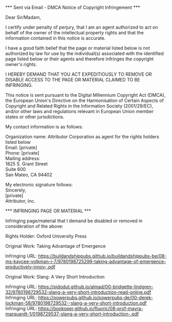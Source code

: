 *** Sent via Email - DMCA Notice of Copyright Infringement ***

Dear Sir/Madam,

I certify under penalty of perjury, that I am an agent authorized to act on behalf of the owner of the intellectual property rights and that the information contained in this notice is accurate.

I have a good faith belief that the page or material listed below is not authorized by law for use by the individual(s) associated with the identified page listed below or their agents and therefore infringes the copyright owner's rights.

I HEREBY DEMAND THAT YOU ACT EXPEDITIOUSLY TO REMOVE OR DISABLE ACCESS TO THE PAGE OR MATERIAL CLAIMED TO BE INFRINGING.

This notice is sent pursuant to the Digital Millennium Copyright Act (DMCA), the European Union's Directive on the Harmonisation of Certain Aspects of Copyright and Related Rights in the Information Society (2001/29/EC), and/or other laws and regulations relevant in European Union member states or other jurisdictions.

My contact information is as follows:

Organization name: Attributor Corporation as agent for the rights holders listed below  
Email: [private]  
Phone: [private]  
Mailing address:  
1825 S. Grant Street  
Suite 600  
San Mateo, CA 94402  

My electronic signature follows:  
Sincerely,  
[private]  
Attributor, Inc.

*** INFRINGING PAGE OR MATERIAL ***

Infringing page/material that I demand be disabled or removed in consideration of the above:

Rights Holder: Oxford University Press

Original Work: Taking Advantage of Emergence

Infringing URL: https://buildandshippubs.github.io/buildandshippubs-be/08-ms-kaycee-volkman-i-7/9780198725299-taking-advantage-of-emergence-productively-innov-.pdf

Original Work: Slang: A Very Short Introduction

Infringing URL: https://pidodut.github.io/almad/00-bridgette-lindgren-32/9780198729532-slang-a-very-short-introduction-read-online.pdf
Infringing URL: https://powerpubs.github.io/powerpubs-de/00-derek-lockman-58/9780198729532--slang-a-very-short-introduction.pdf
Infringing URL: https://bookoper.github.io/fluoric/08-prof-mayra-marquardt-1/0198729537-slang-a-very-short-introduction-.pdf

